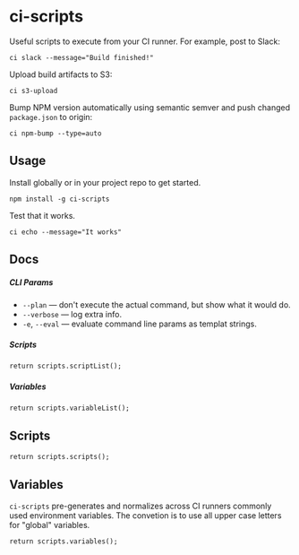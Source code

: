 # ci-scripts

Useful scripts to execute from your CI runner. For example, post to Slack:

```
ci slack --message="Build finished!"
```

Upload build artifacts to S3:

```
ci s3-upload
```

Bump NPM version automatically using semantic semver and push changed `package.json` to origin:

```
ci npm-bump --type=auto
```



## Usage

Install globally or in your project repo to get started.

```
npm install -g ci-scripts
```

Test that it works.

```
ci echo --message="It works"
```


## Docs


##### CLI Params

- `--plan` &mdash; don't execute the actual command, but show what it would do.
- `--verbose` &mdash; log extra info.
- `-e`, `--eval` &mdash; evaluate command line params as templat strings.


##### Scripts

```mmd
return scripts.scriptList();
```


##### Variables

```mmd
return scripts.variableList();
```


## Scripts

```mmd
return scripts.scripts();
```


## Variables

`ci-scripts` pre-generates and normalizes across CI runners commonly used environment variables.
The convetion is to use all upper case letters for "global" variables.


```mmd
return scripts.variables();
```
